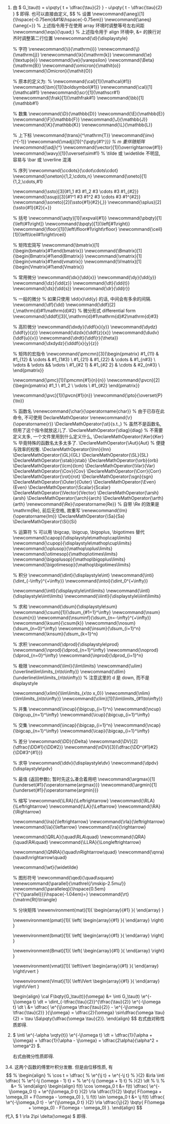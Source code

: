 1. 由 $ G_\tau(t) = u\pqty{
   	t + \dfrac{\tau}{2}
   } - u\pqty{
   	t - \dfrac{\tau}{2}
   } $ 即得. 也可以直接由定义,
   $$
   % 设置
   \newcommand{\aneg}[1]{\hspace{-0.75em}&#1&\hspace{-0.75em}}
   \newcommand{\aneq}{\aneg{=}}
   % 上述指令用于在使用 array 环境时调整等号左右间距
   \newcommand{\eqs}{\quad\;}
   % 上述指令用于 align 环境中, &= 的换行对齐时调整第二行位置
   \renewcommand{\d}{\displaystyle}
   
   % 字符
   \renewcommand{\i}{\mathrm{i}}
   \renewcommand{\j}{\mathrm{j}}
   \renewcommand{\k}{\mathrm{k}}
   \newcommand{\e}{\textup{e}}
   \newcommand{\ve}{\varepsilon}
   \newcommand{\Beta}{\mathrm{B}}
   \newcommand{\omicron}{\mathit{o}}
   \newcommand{\Omicron}{\mathit{O}}
   
   % 原本的定义为:
   % \newcommand{\cal}[1]{\mathcal{#1}}
   \newcommand{\bm}[1]{\boldsymbol{#1}}
   \renewcommand{\cal}[1]{\mathcal#1}
   \renewcommand{\scr}[1]{\mathscr#1}
   \renewcommand{\frak}[1]{\mathfrak#1}
   \newcommand{\bb}[1]{\mathbb#1}
   
   % 数集
   \newcommand{\D}{\mathbb{D}}
   \newcommand{\E}{\mathbb{E}}
   \newcommand{\F}{\mathbb{F}}
   \newcommand{\J}{\mathbb{J}}
   \newcommand{\K}{\mathbb{K}}
   \renewcommand{\L}{\mathbb{L}}
   
   % 上下标
   \newcommand{\trans}{^\mathrm{T}}
   \newcommand{\inv}{^{-1}}
   \newcommand{\madj}[1]{^{\pqty{#1^*}}}	% m 重伴随矩阵
   \newcommand{\adj}{^*}
   \newcommand{\vector}[1]{\overrightarrow{#1}}
   \newcommand{\wavy}[1]{\overset\sim#1}	% \tilde 或 \widetilde 不明显, 容易与 \bar 或 \overline 混淆
   
   % 序列
   \newcommand{\ccdots}{\cdot\cdots\cdot}
   \newcommand{\oneton}{1,2,\cdots,n}
   \newcommand{\oneto}[1]{1,2,\cdots,#1}
   
   \newcommand{\ssto}[3]{#1_1 #3 #1_2 #3 \cdots #3 #1_{#2}}
   \newcommand{\ssup}[3]{#1^1 #3 #1^2 #3 \cdots #3 #1^{#2}}
   \newcommand{\soneto}[2]{\ssto{#1}{#2}{,}}
   \newcommand{\splus}[2]{\ssto{#1}{#2}{+}}
   
   % 括号
   \newcommand{\aqty}[1]{\expval{#1}}
   \newcommand{\pbqty}[1]{\left(#1\right]}
   \newcommand{\bpqty}[1]{\left[#1\right)}
   \newcommand{\floor}[1]{\left\lfloor#1\right\rfloor}
   \newcommand{\ceil}[1]{\left\lceil#1\right\rceil}
   
   % 矩阵宏简写
   \newcommand{\bmatrix}[1]{\begin{bmatrix}#1\end{bmatrix}}
   \newcommand{\Bmatrix}[1]{\begin{Bmatrix}#1\end{Bmatrix}}
   \newcommand{\vmatrix}[1]{\begin{vmatrix}#1\end{vmatrix}}
   \newcommand{\Vmatrix}[1]{\begin{Vmatrix}#1\end{Vmatrix}}
   
   % 常用微分
   \newcommand{\dx}{\dd{x}}
   \newcommand{\dy}{\dd{y}}
   \newcommand{\dz}{\dd{z}}
   \newcommand{\dt}{\dd{t}}
   \newcommand{\ds}{\dd{s}}
   \newcommand{\dr}{\dd{r}}
   
   % 一般的微分
   % 如果只使用 \dd{x}\dd{y} 的话, 中间会有多余的间隔.
   \newcommand{\df}{\dd}
   \newcommand{\ddf}[2]{\,\mathrm{d}#1\mathrm{d}#2}	% 微分形式 differential form
   \newcommand{\dddf}[3]{\,\mathrm{d}#1\mathrm{d}#2\mathrm{d}#3}
   
   % 高阶微分
   \newcommand{\dxdy}{\ddf{x}{y}}
   \newcommand{\dydz}{\ddf{y}{z}}
   \newcommand{\dzdx}{\ddf{z}{x}}
   \newcommand{\dudv}{\ddf{u}{v}}
   \newcommand{\drdt}{\ddf{r}{\theta}}
   \newcommand{\dxdydz}{\dddf{x}{y}{z}}
   
   % 矩阵的宏指令
   \newcommand{\pmcmn}[3]{\begin{pmatrix}
   	#1_{11} & #1_{12} & \cdots & #1_{1#3} \\
   	#1_{21} & #1_{22} & \cdots & #1_{n#3} \\
   	\vdots & \vdots && \vdots \\
   	#1_{#2 1} & #1_{#2 2} & \cdots & #2_{n#3} \\
   \end{pmatrix}}
   
   \newcommand{\pmc}[1]{\pmcmn{#1}{n}{n}}
   \newcommand{\pvcn}[2]{\begin{pmatrix}
   	#1_1 \\ #1_2 \\ \vdots \\ #1_{#2}
   \end{pmatrix}}
   
   \newcommand{\pvc}[1]{\pvcn{#1}{n}}
   \newcommand{\pto}{\overset{P}{\to}}
   
   % 函数名
   \renewcommand{\char}{\operatorname{char}}	% 由于已存在此命令, 不可使用 DeclareMathOperator
   \renewcommand{\r}{\operatorname{r}}
   \DeclareMathOperator{\st}{s.t.\,}	% 虽然不是函数名, 但用了这个指令就放这儿了.
   \DeclareMathOperator{\diag}{diag}	% 不需要定义太多, 一个文件里用到什么定义什么,
   \DeclareMathOperator{\Ker}{Ker}		% 毕竟特殊的函数名太多太多了.
   \DeclareMathOperator{\Aut}{Aut}		% 便捷与效率的权衡.
   \DeclareMathOperator{\Inn}{Inn}
   \DeclareMathOperator{\GL}{GL}
   \DeclareMathOperator{\SL}{SL}
   \DeclareMathOperator{\stab}{stab}
   \DeclareMathOperator{\orb}{orb}
   \DeclareMathOperator{\lcm}{lcm}
   \DeclareMathOperator{\Var}{Var}
   \DeclareMathOperator{\Cov}{Cov}
   \DeclareMathOperator{\Corr}{Corr}
   \DeclareMathOperator{\rot}{rot}
   \DeclareMathOperator{\sgn}{sgn}
   \DeclareMathOperator{\Outer}{Outer}
   \DeclareMathOperator{\Even}{Even}
   \DeclareMathOperator{\Scalar}{Scalar}
   \DeclareMathOperator{\Vector}{Vector}
   \DeclareMathOperator{\arsh}{arsh}
   \DeclareMathOperator{\arch}{arch}
   \DeclareMathOperator{\arth}{arth}
   \renewcommand{\Re}{\operatorname{Re}}	% 自带 \Re 的效果是 \mathrm{Re}, 前后无空格, 故重写
   \renewcommand{\Im}{\operatorname{Im}}
   \DeclareMathOperator{\Sa}{Sa}
   \DeclareMathOperator{\Si}{Si}
   
   % 运算符
   % 可以用 \bigcap, \bigcup, \bigoplus, \bigotimes 替代
   \newcommand{\capop}{\displaystyle\mathop\cap\limits}
   \newcommand{\cupop}{\displaystyle\mathop\cup\limits}
   \newcommand{\oplusop}{\mathop\oplus\limits}
   \newcommand{\otimesop}{\mathop\otimes\limits}
   \newcommand{\bigoplusop}{\mathop\bigoplus\limits}
   \newcommand{\bigotimesop}{\mathop\bigotimes\limits}
   
   % 积分
   \newcommand{\dint}{\displaystyle\int}
   \newcommand{\inti}{\dint_{-\infty}^{+\infty}}
   \newcommand{\intoi}{\dint_0^{+\infty}}
   
   \newcommand{\intl}{\displaystyle\int\limits}
   \newcommand{\iintl}{\displaystyle\iint\limits}
   \newcommand{\iiintl}{\displaystyle\iiint\limits}
   
   % 求和
   \newcommand{\dsum}{\displaystyle\sum}
   \newcommand{\csum}[1]{\dsum_{#1=1}^\infty}
   \newcommand{\nsum}{\csum{n}}
   \newcommand{\nsuminf}{\dsum_{n=-\infty}^{+\infty}}
   \newcommand{\ksum}{\csum{k}}
   \newcommand{\nosum}{\dsum_{n=0}^\infty}
   \newcommand{\insum}{\dsum_{i=1}^n}
   \newcommand{\knsum}{\dsum_{k=1}^n}
   
   % 求积
   \newcommand{\dprod}{\displaystyle\prod}
   \newcommand{\nprod}{\dprod_{n=1}^\infty}
   \newcommand{\noprod}{\dprod_{n=0}^\infty}
   \newcommand{\inprod}{\dprod_{i=1}^n}
   
   % 极限
   \newcommand{\liml}{\lim\limits}
   \newcommand{\ulim}{\overline\lim\limits_{n\to\infty}}
   \newcommand{\dlim}{\underline\lim\limits_{n\to\infty}}
   % 注意这里的 d 是 down, 而不是 displaystyle
   
   \newcommand{\xlim}{\lim\limits_{x\to x_0}}
   \newcommand{\nlim}{\lim\limits_{n\to\infty}}
   \newcommand{\clim}[1]{\lim\limits_{#1\to\infty}}
   
   % 并集
   \newcommand{\incup}{\bigcup_{i=1}^n}
   \newcommand{\ncup}{\bigcup_{n=1}^\infty}
   \newcommand{\icup}{\bigcup_{i=1}^\infty}
   
   % 交集
   \newcommand{\incap}{\bigcap_{i=1}^n}
   \newcommand{\ncap}{\bigcap_{n=1}^\infty}
   \newcommand{\icap}{\bigcap_{i=1}^\infty}
   
   % 差分
   \newcommand{\DD}{\Delta}
   \newcommand{\DV}[2]{\dfrac{\DD#1}{\DD#2}}
   \newcommand{\nDV}[3]{\dfrac{\DD^{#1}#2}{\DD#3^{#1}}}
   
   % 求导
   \newcommand{\ddv}{\displaystyle\dv}
   \newcommand{\dpdv}{\displaystyle\pdv}
   
   % 最值 (返回参数); 暂时先这么凑合着用吧
   \newcommand{\argmax}[1]{\underset{#1}{\operatorname{argmax}}}
   \newcommand{\argmin}[1]{\underset{#1}{\operatorname{argmin}}}
   
   % 缩写
   \newcommand{\LRA}{\Leftrightarrow}
   \newcommand{\RLA}{\Leftrightarrow}
   \newcommand{\LA}{\Leftarrow}
   \newcommand{\RA}{\Rightarrow}
   
   \newcommand{\lra}{\leftrightarrow}
   \newcommand{\rla}{\leftrightarrow}
   \newcommand{\la}{\leftarrow}
   \newcommand{\ra}{\rightarrow}
   
   \newcommand{\QRLA}{\quad\RLA\quad}
   \newcommand{\QRA}{\quad\RA\quad}
   \newcommand{\LLRA}{\Longleftrightarrow}
   
   \newcommand{\QNRA}{\quad\nRightarrow\quad}
   \newcommand{\qnra}{\quad\nrightarrow\quad}
   
   \newcommand{\wt}{\widetilde}
   
   % 图形符号
   \newcommand{\qed}{\quad\square}
   \renewcommand{\parallel}{\mathrel{/\mskip-2.5mu/}}
   \newcommand{\paralleleq}{\hspace{0.5em}{^{^{\parallel}}}\hspace{-1.04em}=}
   \newcommand{\rt}{\matrm{Rt}\triangle}
   
   % 分块矩阵
   \newenvironment{mat}[1]{
   	\begin{array}{#1}
   }{
   	\end{array}
   }
   
   \newenvironment{pmat}[1]{
   	\left( \begin{array}{#1}
   }{
   	\end{array} \right)
   }
   
   \newenvironment{bmat}[1]{
   	\left[ \begin{array}{#1}
   }{
   	\end{array} \right]
   }
   
   \newenvironment{Bmat}[1]{
   	\left\{ \begin{array}{#1}
   }{
   	\end{array} \right\}
   }
   
   \newenvironment{vmat}[1]{
   	\left\lvert \begin{array}{#1}
   }{
   	\end{array} \right\rvert
   }
   
   \newenvironment{Vmat}[1]{
   	\left\lVert \begin{array}{#1}
   }{
   	\end{array} \right\rVert
   }
   
   
   
   
   \begin{align}
   \cal F\bqty{G_\tau(t)}(\omega)
   &= \inti G_\tau(t) \e^{-\j\omega t} \dt
   = \dint_{-\tfrac{\tau}{2}}^{\tfrac{\tau}{2}} \e^{-\j\omega t} \dt
   \\
   &= \dfrac{
   	\e^{\j\omega \tfrac{\tau}{2}} -
   	\e^{-\j\omega \tfrac{\tau}{2}}
   }{\j\omega}
   = \dfrac{2}{\omega} \sin\dfrac{\omega \tau}{2}
   = \tau \Sa\pqty{\dfrac{\omega \tau}{2}}.
   \end{align}
   $$
   右式由对称性质即得.

2. $ \inti \e^{-\alpha \vqty{t}} \e^{-\j\omega t} \dt = \dfrac{1}{\alpha + \j\omega} + \dfrac{1}{\alpha - \j\omega} = \dfrac{2\alpha}{\alpha^2 + \omega^2} $.

   右式由微分性质即得.

3.4. 这两个函数的傅里叶积分发散. 但是由位移性质, 有
$$
% \begin{align}
% \cos t = \dfrac{
% 	\e^{\j t} + \e^{-\j t}
% }{2} &\rla \inti \dfrac{
% 	\e^{-\j (\omega - 1) t} +
% 	\e^{-\j (\omega + 1) t}
% }{2} \dt
% \\
% &= 
% \end{align}
\begin{align}
f(t) \cos \omega_0 t
&= f(t) \dfrac{
	\e^{-\j\omega_0 t} + \e^{\j\omega_0 t}
}{2}
\rla \dfrac{1}{2} \bqty{
	F(\omega + \omega_0) + F(\omega - \omega_0)
}, \\
f(t) \sin \omega_0 t
&= \j f(t) \dfrac{
	\e^{-\j\omega_0 t} -
	\e^{\j\omega_0 t}
}{2}
\rla \dfrac{\j}{2} \bqty{
	F(\omega + \omega_0) - F(\omega - \omega_0)
}.
\end{align}
$$
代入 $ 1 \rla 2\pi \delta(\omega) $ 即得.